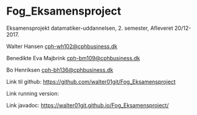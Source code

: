 # Fog_Eksamensproject
Eksamensprojekt datamatiker-uddannelsen, 2. semester, Afleveret 20/12-2017.

Walter Hansen
cph-wh102@cphbusiness.dk

Benedikte Eva Majbrink
cph-bm109@cphbusiness.dk

Bo Henriksen
cph-bh136@cphbusiness.dk

Link til github:  https://github.com/walter01git/Fog_Eksamensproject

Link running version: 

Link javadoc: https://walter01git.github.io/Fog_Eksamensproject/

